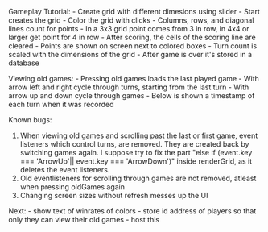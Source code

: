 Gameplay Tutorial:
    - Create grid with different dimesions using slider
    - Start creates the grid
    - Color the grid with clicks
    - Columns, rows, and diagonal lines count for points
    - In a 3x3 grid point comes from 3 in row, in 4x4 or larger get point for 4 in row
    - After scoring, the cells of the scoring line are cleared
    - Points are shown on screen next to colored boxes 
    - Turn count is scaled with the dimensions of the grid
    - After game is over it's stored in a database

Viewing old games:
    - Pressing old games loads the last played game
    - With arrow left and right cycle through turns, starting from the last turn
    - With arrow up and down cycle through games
    - Below is shown a timestamp of each turn when it was recorded

Known bugs:
1. When viewing old games and scrolling past the last or first game, event listeners which control turns, are removed. They are created back by switching games again. I suppose try to fix the part "else if (event.key === 'ArrowUp'|| event.key === 'ArrowDown')" inside renderGrid, as it deletes the event listeners.
2. Old eventlisteners for scrolling through games are not removed, atleast when pressing oldGames again
3. Changing screen sizes without refresh messes up the UI

Next:
    - show text of winrates of colors
    - store id address of players so that only they can view their old games
    - host this